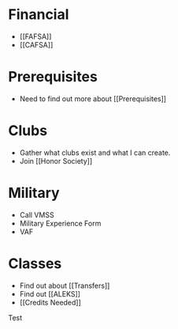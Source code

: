 # Financial
- [[FAFSA]]
- [[CAFSA]]

# Prerequisites
- Need to find out more about [[Prerequisites]]

# Clubs
- Gather what clubs exist and what I can create.
- Join [[Honor Society]]

# Military
- Call VMSS
- Military Experience Form
- VAF

# Classes
- Find out about [[Transfers]]
- Find out [[ALEKS]]
- [[Credits Needed]]

Test